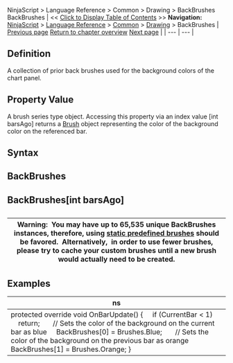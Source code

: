 ﻿
NinjaScript \> Language Reference \> Common \> Drawing \> BackBrushes
BackBrushes
| \<\< [Click to Display Table of Contents](backbrushes.md) \>\> **Navigation:**     [NinjaScript](ninjascript-1.md) \> [Language Reference](language_reference_wip-1.md) \> [Common](common-1.md) \> [Drawing](drawing-1.md) \> BackBrushes | [Previous page](backbrushall-1.md) [Return to chapter overview](drawing-1.md) [Next page](backbrushesall-1.md) |
| --- | --- |
## Definition
A collection of prior back brushes used for the background colors of the chart panel.
 
## Property Value
A brush series type object. Accessing this property via an index value \[int barsAgo] returns a [Brush](http://msdn.microsoft.com/en-us/library/system.windows.media.brush(v=vs.110).aspx) object representing the color of the background color on the referenced bar.
## 
## Syntax
## BackBrushes
## BackBrushes\[int barsAgo]
## 
| Warning:  You may have up to 65,535 unique BackBrushes instances, therefore, using [static predefined brushes](working_with_brushes-1.md) should be favored.  Alternatively,  in order to use fewer brushes, please try to cache your custom brushes until a new brush would actually need to be created. |
| --- |

## 
## 
## Examples
| ns |
| --- |
| protected override void OnBarUpdate() {      if (CurrentBar \< 1)          return;        // Sets the color of the background on the current bar as blue      BackBrushes\[0] \= Brushes.Blue;        // Sets the color of the background on the previous bar as orange      BackBrushes\[1] \= Brushes.Orange; } |
